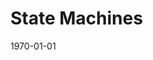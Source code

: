 # State Machines

<time id="post-date">1970-01-01</time>

<pre class="language-sml">
</pre>

<p id="post-excerpt">
</p>
